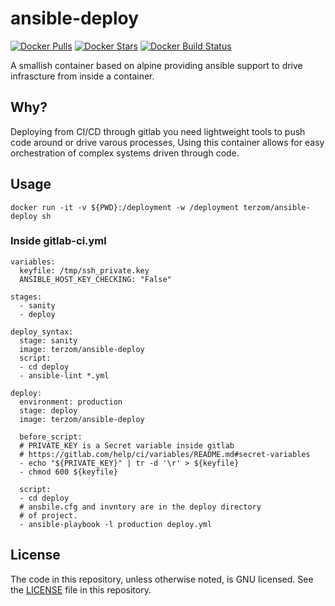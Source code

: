 # ansible-deploy

[![Docker Pulls](https://img.shields.io/docker/pulls/terzom/ansible-deploy.svg?style=flat-square)]()
[![Docker Stars](https://img.shields.io/docker/stars/terzom/ansible-deploy.svg?style=flat-square)]()
[![Docker Build Status](https://img.shields.io/docker/build/terzom/ansible-deploy.svg?style=flat-square)]()

A smallish container based on alpine providing ansible support to drive infrascture from inside a container.

## Why?
Deploying from CI/CD through gitlab you need lightweight tools to push code around or drive varous processes, Using this
container allows for easy orchestration of complex systems driven through code.

## Usage
```
docker run -it -v ${PWD}:/deployment -w /deployment terzom/ansible-deploy sh
```
### Inside gitlab-ci.yml

```
variables:
  keyfile: /tmp/ssh_private.key
  ANSIBLE_HOST_KEY_CHECKING: "False"

stages:
  - sanity
  - deploy

deploy_syntax:
  stage: sanity
  image: terzom/ansible-deploy
  script:
  - cd deploy
  - ansible-lint *.yml

deploy:
  environment: production
  stage: deploy
  image: terzom/ansible-deploy

  before_script:
  # PRIVATE_KEY is a Secret variable inside gitlab
  # https://gitlab.com/help/ci/variables/README.md#secret-variables
  - echo "${PRIVATE_KEY}" | tr -d '\r' > ${keyfile}
  - chmod 600 ${keyfile}

  script:
  - cd deploy
  # ansbile.cfg and invntory are in the deploy directory
  # of project.
  - ansible-playbook -l production deploy.yml 
```

## License

The code in this repository, unless otherwise noted, is GNU licensed. See the [LICENSE](LICENSE) file in this repository.

[ansible]: http://www.ansible.com/
[issues]: https://github.com/mterzo/ansible-deploy/issues
